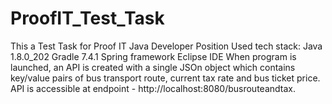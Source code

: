 # ProofIT_Test_Task
This a Test Task for Proof IT Java Developer Position
Used tech stack:
Java 1.8.0_202
Gradle 7.4.1
Spring framework
Eclipse IDE
When program is launched, an API is created with a single JSOn object which contains key/value pairs of bus transport route, current tax rate and bus ticket price. API is accessible at endpoint - http://localhost:8080/busrouteandtax. 
